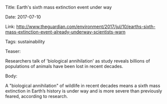 Title: Earth's sixth mass extinction event under way

Date: 2017-07-10

Link: http://www.theguardian.com/environment/2017/jul/10/earths-sixth-mass-extinction-event-already-underway-scientists-warn

Tags: sustainability

Teaser:

Researchers talk of 'biological annihilation' as study reveals billions of populations of animals have been lost in recent decades.

Body:

A "biological annihilation" of wildlife in recent decades means a sixth mass extinction in Earth’s history is under way and is more severe than previously feared, according to research.

